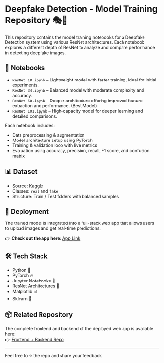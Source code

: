 # Deepfake Detection - Model Training Repository 🎭🧠

This repository contains the model training notebooks for a Deepfake Detection system using various ResNet architectures. Each notebook explores a different depth of ResNet to analyze and compare performance in detecting deepfake images.

## 📁 Notebooks

- `ResNet 18.ipynb` – Lightweight model with faster training, ideal for initial experiments.
- `ResNet 34.ipynb` – Balanced model with moderate complexity and accuracy.
- `ResNet 50.ipynb` – Deeper architecture offering improved feature extraction and performance. (Best Model)
- `ResNet 101.ipynb` – High-capacity model for deeper learning and detailed comparisons.

Each notebook includes:
- Data preprocessing & augmentation  
- Model architecture setup using PyTorch  
- Training & validation loop with live metrics  
- Evaluation using accuracy, precision, recall, F1 score, and confusion matrix  

## 📊 Dataset

- Source: Kaggle
- Classes: `real` and `fake`
- Structure: Train / Test folders with balanced samples

## 🚀 Deployment

The trained model is integrated into a full-stack web app that allows users to upload images and get real-time predictions.

👉 **Check out the app here:** [App Link](https://deepfake-detection-app.netlify.app/)

## 🛠️ Tech Stack

- Python 🐍
- PyTorch 🔥
- Jupyter Notebooks 📓
- ResNet Architectures 🧠
- Matplotlib 📊
- Sklearn 🤖

## 📦 Related Repository

The complete frontend and backend of the deployed web app is available here:  
👉 [Frontend + Backend Repo](https://github.com/cyborgsuh/deepfake-detective)

---

Feel free to ⭐ the repo and share your feedback!

